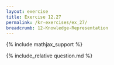 ```yaml
---
layout: exercise
title: Exercise 12.27
permalink: /kr-exercises/ex_27/
breadcrumb: 12-Knowledge-Representation
---
```


{% include mathjax_support %}

<div><i class="arrow-up loader" data-chapter="kr-exercises" data-exercise="ex_27" data-rating="0"></i></div>
{% include_relative question.md %}
